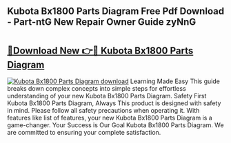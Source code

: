## Kubota Bx1800 Parts Diagram Free Pdf Download - Part-ntG New Repair Owner Guide zyNnG

# <h2><a href="http://dfn12wp.blite.top/?on=Kubota+Bx1800+Parts+Diagram">🔗Download New 👉🔴 Kubota Bx1800 Parts Diagram</a></h2>

[![Kubota Bx1800 Parts Diagram download](https://i.imgur.com/lujVjoI.png)](http://dfn12wp.blite.top/?on=Kubota+Bx1800+Parts+Diagram)
Learning Made Easy This guide breaks down complex concepts into simple steps for effortless understanding of your new Kubota Bx1800 Parts Diagram. Safety First Kubota Bx1800 Parts Diagram, Always This product is designed with safety in mind. Please follow all safety precautions when operating it. With features like list of features, your new Kubota Bx1800 Parts Diagram is a game-changer. Your Success is Our Goal Kubota Bx1800 Parts Diagram. We are committed to ensuring your complete satisfaction.
